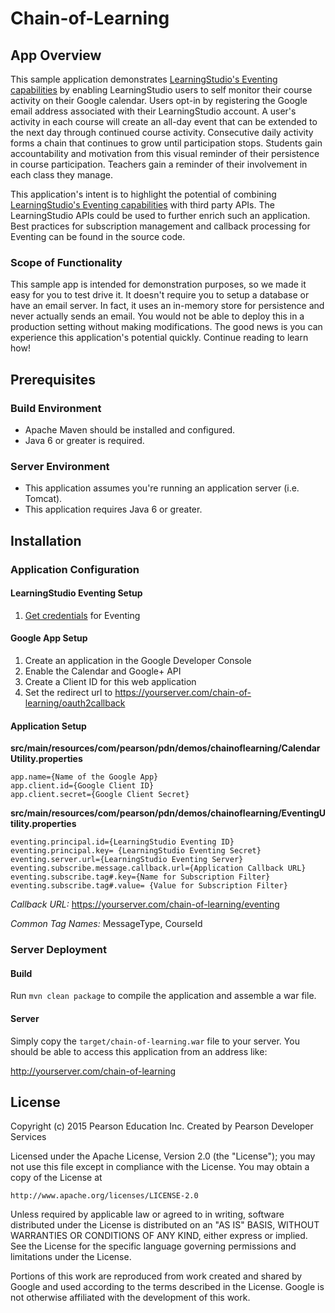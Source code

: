 # Chain-of-Learning

## App Overview

This sample application demonstrates [LearningStudio's Eventing capabilities](http://developer.pearson.com/learningstudio/about) by enabling LearningStudio users to self monitor their course activity on their Google calendar. Users opt-in by registering the Google email address associated with their LearningStudio account. A user's activity in each course will create an all-day event that can be extended to the next day through continued course activity. Consecutive daily activity forms a chain that continues to grow until participation stops. Students gain accountability and motivation from this visual reminder of their persistence in course participation. Teachers gain a reminder of their involvement in each class they manage.

This application's intent is to highlight the potential of combining [LearningStudio's Eventing capabilities](http://developer.pearson.com/learningstudio/about) with third party APIs. The LearningStudio APIs could be used to further enrich such an application. Best practices for subscription management and callback processing for Eventing can be found in the source code. 

### Scope of Functionality 

This sample app is intended for demonstration purposes, so we made it easy for you to test drive it. It doesn't require you to setup a database or have an email server. In fact, it uses an in-memory store for persistence and never actually sends an email. You would not be able to deploy this in a production setting without making modifications. The good news is you can experience this application's potential quickly. Continue reading to learn how!

## Prerequisites

### Build Environment 

  * Apache Maven should be installed and configured.
  * Java 6 or greater is required.

### Server Environment 

  * This application assumes you're running an application server (i.e. Tomcat). 
  * This application requires Java 6 or greater.

## Installation

### Application Configuration

#### LearningStudio Eventing Setup

  1. [Get credentials](http://developer.pearson.com/learningstudio/set-1) for Eventing
  
#### Google App Setup

  1. Create an application in the Google Developer Console
  2. Enable the Calendar and Google+ API
  3. Create a Client ID for this web application
  4. Set the redirect url to https://yourserver.com/chain-of-learning/oauth2callback
 
#### Application Setup

**src/main/resources/com/pearson/pdn/demos/chainoflearning/CalendarUtility.properties**

~~~~~~~~~~~~~~
app.name={Name of the Google App}
app.client.id={Google Client ID}
app.client.secret={Google Client Secret}
~~~~~~~~~~~~~~

**src/main/resources/com/pearson/pdn/demos/chainoflearning/EventingUtility.properties**

~~~~~~~~~~~~~~
eventing.principal.id={LearningStudio Eventing ID}
eventing.principal.key= {LearningStudio Eventing Secret}
eventing.server.url={LearningStudio Eventing Server}
eventing.subscribe.message.callback.url={Application Callback URL}
eventing.subscribe.tag#.key={Name for Subscription Filter}
eventing.subscribe.tag#.value= {Value for Subscription Filter}
~~~~~~~~~~~~~~

*Callback URL:* https://yourserver.com/chain-of-learning/eventing

*Common Tag Names:* MessageType, CourseId 

 
### Server Deployment

#### Build

Run `mvn clean package` to compile the application and assemble a war file.

#### Server 

Simply copy the `target/chain-of-learning.war` file to your server. You should be able to access this application from an address like: 

http://yourserver.com/chain-of-learning

## License

Copyright (c) 2015 Pearson Education Inc.
Created by Pearson Developer Services

Licensed under the Apache License, Version 2.0 (the "License");
you may not use this file except in compliance with the License.
You may obtain a copy of the License at

    http://www.apache.org/licenses/LICENSE-2.0

Unless required by applicable law or agreed to in writing, software
distributed under the License is distributed on an "AS IS" BASIS,
WITHOUT WARRANTIES OR CONDITIONS OF ANY KIND, either express or implied.
See the License for the specific language governing permissions and
limitations under the License.

Portions of this work are reproduced from work created and 
shared by Google and used according to the terms described in 
the License. Google is not otherwise affiliated with the 
development of this work.

